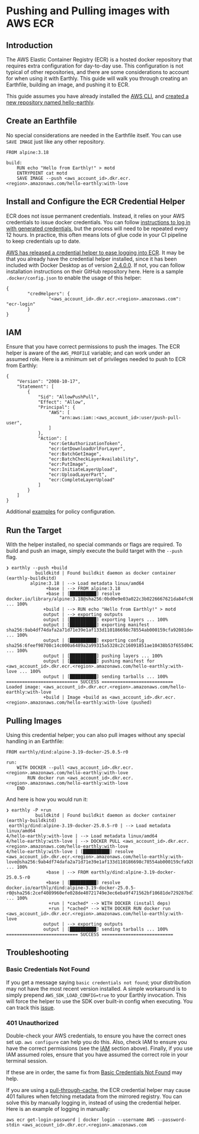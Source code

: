 # Pushing and Pulling images with AWS ECR

## Introduction

The AWS Elastic Container Registry (ECR) is a hosted docker repository that requires extra configuration for day-to-day use. This configuration is not typical of other repositories, and there are some considerations to account for when using it with Earthly. This guide will walk you through creating an Earthfile, building an image, and pushing it to ECR.

This guide assumes you have already installed the [AWS CLI](https://docs.aws.amazon.com/cli/latest/userguide/install-cliv2.html), and [created a new repository named hello-earthly](https://docs.aws.amazon.com/AmazonECR/latest/userguide/repository-create.html).

## Create an Earthfile

No special considerations are needed in the Earthfile itself. You can use `SAVE IMAGE` just like any other repository.

```
FROM alpine:3.18

build:
    RUN echo "Hello from Earthly!" > motd
    ENTRYPOINT cat motd
    SAVE IMAGE --push <aws_account_id>.dkr.ecr.<region>.amazonaws.com/hello-earthly:with-love
```

## Install and Configure the ECR Credential Helper

ECR does not issue permanent credentials. Instead, it relies on your AWS credentials to issue docker credentials. You can follow [instructions to log in with generated credentials](https://docs.aws.amazon.com/AmazonECR/latest/userguide/registry_auth.html), but the process will need to be repeated every 12 hours. In practice, this often means lots of glue code in your CI pipeline to keep credentials up to date.

[AWS has released a credential helper to ease logging into ECR](https://github.com/awslabs/amazon-ecr-credential-helper). It may be that you already have the credential helper installed, since it has been included with Docker Desktop as of version [2.4.0.0](https://docs.docker.com/docker-for-windows/release-notes/#docker-desktop-community-2400). If not, you can follow installation instructions on their GitHub repository here. Here is a sample `.docker/config.json` to enable the usage of this helper:

```
{
        "credHelpers": {
                "<aws_account_id>.dkr.ecr.<region>.amazonaws.com": "ecr-login"
        }
}

```

## IAM

Ensure that you have correct permissions to push the images. The ECR helper is aware of the `AWS_PROFILE` variable; and can work under an assumed role. Here is a minimum set of privileges needed to push to ECR from Earthly:

```
{
    "Version": "2008-10-17",
    "Statement": [
        {
            "Sid": "AllowPushPull",
            "Effect": "Allow",
            "Principal": {
                "AWS": [
                    "arn:aws:iam::<aws_account_id>:user/push-pull-user",
                ]
            },
            "Action": [
                "ecr:GetAuthorizationToken",
                "ecr:GetDownloadUrlForLayer",
                "ecr:BatchGetImage",
                "ecr:BatchCheckLayerAvailability",
                "ecr:PutImage",
                "ecr:InitiateLayerUpload",
                "ecr:UploadLayerPart",
                "ecr:CompleteLayerUpload"
            ]
        }
    ]
}
```

Additional [examples](https://docs.aws.amazon.com/AmazonECR/latest/userguide/repository-policy-examples.html) for policy configuration.

## Run the Target

With the helper installed, no special commands or flags are required. To build and push an image, simply execute the build target with the `--push` flag.

```
❯ earthly --push +build
           buildkitd | Found buildkit daemon as docker container (earthly-buildkitd)
         alpine:3.18 | --> Load metadata linux/amd64
               +base | --> FROM alpine:3.18
               +base | [██████████] resolve docker.io/library/alpine:3.18@sha256:0bd0e9e03a022c3b0226667621da84fc9bf562a9056130424b5bfbd8bcb0397f ... 100%
              +build | --> RUN echo "Hello from Earthly!" > motd
              output | --> exporting outputs
              output | [██████████] exporting layers ... 100%
              output | [██████████] exporting manifest sha256:9ab4df74dafa2a71d71e39e1af133d110186698c78554ab000159cfa92081de4 ... 100%
              output | [██████████] exporting config sha256:6feef98708c14c000a6489a2a99315a5328c2c16091851ae10438b53f655d042 ... 100%
              output | [██████████] pushing layers ... 100%
              output | [██████████] pushing manifest for <aws_account_id>.dkr.ecr.<region>.amazonaws.com/hello-earthly:with-love ... 100%
              output | [██████████] sending tarballs ... 100%
=========================== SUCCESS ===========================
Loaded image: <aws_account_id>.dkr.ecr.<region>.amazonaws.com/hello-earthly:with-love
              +build | Image +build as <aws_account_id>.dkr.ecr.<region>.amazonaws.com/hello-earthly:with-love (pushed)

```

## Pulling Images

Using this credential helper; you can also pull images without any special handling in an Earthfile:

```
FROM earthly/dind:alpine-3.19-docker-25.0.5-r0

run:
    WITH DOCKER --pull <aws_account_id>.dkr.ecr.<region>.amazonaws.com/hello-earthly:with-love
        RUN docker run <aws_account_id>.dkr.ecr.<region>.amazonaws.com/hello-earthly:with-love
    END
```

And here is how you would run it:

```
❯ earthly -P +run
           buildkitd | Found buildkit daemon as docker container (earthly-buildkitd)
 earthly/dind:alpine-3.19-docker-25.0.5-r0 | --> Load metadata linux/amd64
4/hello-earthly:with-love | --> Load metadata linux/amd64
4/hello-earthly:with-love | --> DOCKER PULL <aws_account_id>.dkr.ecr.<region>.amazonaws.com/hello-earthly:with-love
4/hello-earthly:with-love | [██████████] resolve <aws_account_id>.dkr.ecr.<region>.amazonaws.com/hello-earthly:with-love@sha256:9ab4df74dafa2a71d71e39e1af133d110186698c78554ab000159cfa92081de4 ... 100%
               +base | --> FROM earthly/dind:alpine-3.19-docker-25.0.5-r0
               +base | [██████████] resolve docker.io/earthly/dind:alpine-3.19-docker-25.0.5-r0@sha256:2cef4089960efe028de40721749e3ec6eba9f471562bf10681de729287bd78fb ... 100%
                +run | *cached* --> WITH DOCKER (install deps)
                +run | *cached* --> WITH DOCKER RUN docker run <aws_account_id>.dkr.ecr.<region>.amazonaws.com/hello-earthly:with-love
              output | --> exporting outputs
              output | [██████████] sending tarballs ... 100%
=========================== SUCCESS ===========================
```

## Troubleshooting

### Basic Credentials Not Found

If you get a message saying `basic credentials not found`; your distribution may not have the most recent version installed. A simple workaround is to simply prepend `AWS_SDK_LOAD_CONFIG=true` to your Earthly invocation. This will force the helper to use the SDK over built-in config when executing. You can track this [issue](https://github.com/awslabs/amazon-ecr-credential-helper/issues/232).

### 401 Unauthorized

Double-check your AWS credentials, to ensure you have the correct ones set up. `aws configure` can help you do this. Also, check IAM to ensure you have the correct permissions (see the [IAM](#IAM) section above). Finally, if you use IAM assumed roles, ensure that you have assumed the correct role in your terminal session.

If these are in order, the same fix from [Basic Credentials Not Found](#Basic-Credentials-Not-Found) may help.

If you are using a [pull-through-cache](../../ci-integration/pull-through-cache.md), the ECR credential helper may cause 401 failures when fetching metadata from the mirrored registry. You can solve this by manually logging in, instead of using the credential helper. Here is an example of logging in manually:

```
aws ecr get-login-password | docker login --username AWS --password-stdin <aws_account_id>.dkr.ecr.<region>.amazonaws.com
```
